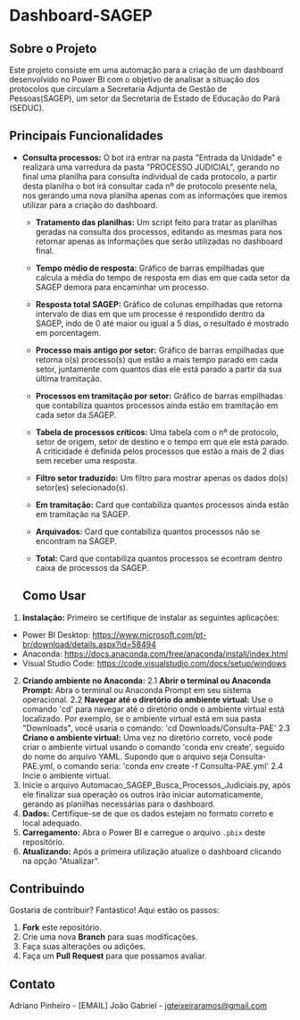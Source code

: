 # Dashboard-SAGEP

## Sobre o Projeto

Este projeto consiste em uma automação para a criação de um dashboard desenvolvido no Power BI com o objetivo de analisar a situação dos protocolos que circulam a Secretaria Adjunta de Gestão de Pessoas(SAGEP), um setor da Secretaria de Estado de Educação do Pará (SEDUC).

## Principais Funcionalidades

- **Consulta processos:** O bot irá entrar na pasta "Entrada da Unidade" e realizará uma varredura da pasta "PROCESSO JUDICIAL", gerando no final uma planilha para consulta individual de cada protocolo, a partir desta planilha o bot irá consultar cada nº de protocolo presente nela, nos gerando uma nova planilha apenas com as informações que iremos utilizar para a criação do dashboard.

  - **Tratamento das planilhas:** Um script feito para tratar as planilhas geradas na consulta dos processos, editando as mesmas para nos retornar apenas as informações que serão utilizadas no dashboard final.
 
  - **Tempo médio de resposta:** Gráfico de barras empilhadas que calcula a média do tempo de resposta em dias em que cada setor da SAGEP demora para encaminhar um processo.
 
  - **Resposta total SAGEP:** Gráfico de colunas empilhadas que retorna intervalo de dias em que um processe é respondido dentro da SAGEP, indo de 0 até maior ou igual a 5 dias, o resultado é mostrado em porcentagem.
 
  - **Processo mais antigo por setor:** Gráfico de barras empilhadas que retorna o(s) processo(s) que estão a mais tempo parado em cada setor, juntamente com quantos dias ele está parado a partir da sua última tramitação.
 
  - **Processos em tramitação por setor:** Gráfico de barras empilhadas que contabiliza quantos processos ainda estão em tramitação em cada setor da SAGEP.
 
  - **Tabela de processos críticos:** Uma tabela com o nº de protocolo, setor de origem, setor de destino e o tempo em que ele está parado. A criticidade é definida pelos processos que estão a mais de 2 dias sem receber uma resposta.
 
  - **Filtro setor traduzido:** Um filtro para mostrar apenas os dados do(s) setor(es) selecionado(s).
 
  - **Em tramitação:** Card que contabiliza quantos processos ainda estão em tramitação na SAGEP.
 
  - **Arquivados:** Card que contabiliza quantos processos não se encontram na SAGEP.
 
  - **Total:** Card que contabiliza quantos processos se econtram dentro caixa de processos da SAGEP.
 
  ## Como Usar

1. **Instalação:** Primeiro se certifique de instalar as seguintes aplicações:
  - Power BI Desktop: https://www.microsoft.com/pt-br/download/details.aspx?id=58494
  - Anaconda: https://docs.anaconda.com/free/anaconda/install/index.html
  - Visual Studio Code: https://code.visualstudio.com/docs/setup/windows
2. **Criando ambiente no Anaconda:**
  2.1 **Abrir o terminal ou Anaconda Prompt:** Abra o terminal ou Anaconda Prompt em seu sistema operacional.
  2.2 **Navegar até o diretório do ambiente virtual:** Use o comando 'cd' para navegar até o diretório onde o ambiente virtual está localizado. Por exemplo, se o ambiente virtual está em sua pasta "Downloads", você usaria o comando:
   'cd Downloads/Consulta-PAE'
  2.3 **Criano o ambiente virtual:** Uma vez no diretório correto, você pode criar o ambiente virtual usando o comando 'conda env create', seguido do nome do arquivo YAML. Supondo que o arquivo seja Consulta-PAE.yml, o comando seria:
   'conda env create -f Consulta-PAE.yml'
  2.4 Incie o ambiente virtual.
3. Inicie o arquivo Automacao_SAGEP_Busca_Processos_Judiciais.py, após ele finalizar sua operação os outros irão iniciar automaticamente, gerando as planilhas necessárias para o dashboard.
4. **Dados:** Certifique-se de que os dados estejam no formato correto e local adequado.
5. **Carregamento:** Abra o Power BI e carregue o arquivo `.pbix` deste repositório.
6. **Atualizando:** Após a primeira utilização atualize o dashboard clicando na opção "Atualizar".

## Contribuindo

Gostaria de contribuir? Fantástico! Aqui estão os passos:

1. **Fork** este repositório.
2. Crie uma nova **Branch** para suas modificações.
3. Faça suas alterações ou adições.
4. Faça um **Pull Request** para que possamos avaliar.

## Contato

Adriano Pinheiro - [EMAIL]
João Gabriel - jgteixeiraramos@gmail.com

   
